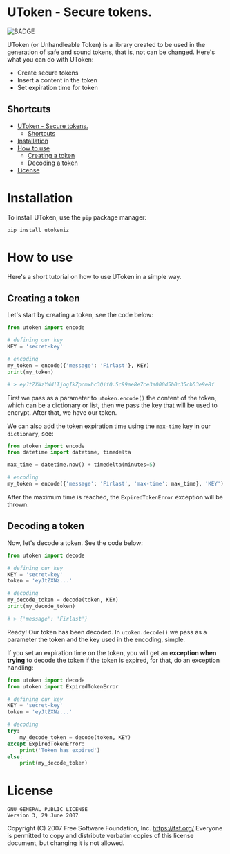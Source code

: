 # UToken - Secure tokens.

![BADGE](https://img.shields.io/static/v1?label=language&message=python&color=blue)

UToken (or Unhandleable Token) is a library created to be
used in the generation of safe and sound tokens, that is, not
can be changed. Here's what you can do with UToken:

- Create secure tokens
- Insert a content in the token
- Set expiration time for token


## Shortcuts

- [UToken - Secure tokens.](#utoken---secure-tokens)
  - [Shortcuts](#shortcuts)
- [Installation](#installation)
- [How to use](#how-to-use)
  - [Creating a token](#creating-a-token)
  - [Decoding a token](#decoding-a-token)
- [License](#license)

# Installation

To install UToken, use the `pip` package manager:

```
pip install utokeniz
```

# How to use

Here's a short tutorial on how to use UToken in a simple way.

## Creating a token

Let's start by creating a token, see the code below:

```python
from utoken import encode

# defining our key
KEY = 'secret-key'

# encoding
my_token = encode({'message': 'Firlast'}, KEY)
print(my_token)

# > eyJtZXNzYWdlIjogIkZpcmxhc3QifQ.5c99ae8e7ce3a000d5b0c35cb53e9e8f
```

First we pass as a parameter to `utoken.encode()` the content of the token, which can be a dictionary or list, then
we pass the key that will be used to encrypt. After that, we have our token.

We can also add the token expiration time using the `max-time` key in our `dictionary`, see:

```python
from utoken import encode
from datetime import datetime, timedelta

max_time = datetime.now() + timedelta(minutes=5)

# encoding
my_token = encode({'message': 'Firlast', 'max-time': max_time}, 'KEY')
```

After the maximum time is reached, the `ExpiredTokenError` exception will be thrown.

## Decoding a token

Now, let's decode a token. See the code below:

```python
from utoken import decode

# defining our key
KEY = 'secret-key'
token = 'eyJtZXNz...'

# decoding
my_decode_token = decode(token, KEY)
print(my_decode_token)

# > {'message': 'Firlast'}
```

Ready! Our token has been decoded. In `utoken.decode()` we pass as a parameter the token and the key used in the encoding, simple.

If you set an expiration time on the token, you will get an **exception when trying** to decode the token if the token is expired, for that,
do an exception handling:

```python
from utoken import decode
from utoken import ExpiredTokenError

# defining our key
KEY = 'secret-key'
token = 'eyJtZXNz...'

# decoding
try:
    my_decode_token = decode(token, KEY)
except ExpiredTokenError:
    print('Token has expired')
else:
    print(my_decode_token)
```

# License

    GNU GENERAL PUBLIC LICENSE
    Version 3, 29 June 2007

 Copyright (C) 2007 Free Software Foundation, Inc. <https://fsf.org/>
 Everyone is permitted to copy and distribute verbatim copies
 of this license document, but changing it is not allowed.